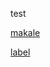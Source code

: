 test

[makale](https://merteksi.com.tr/Research/Divya&Østergaard_battery_for_power_systems.pdf)

[label][1]

[1]: https://merteksi.com.tr/Research/nchem.2085.pdf

